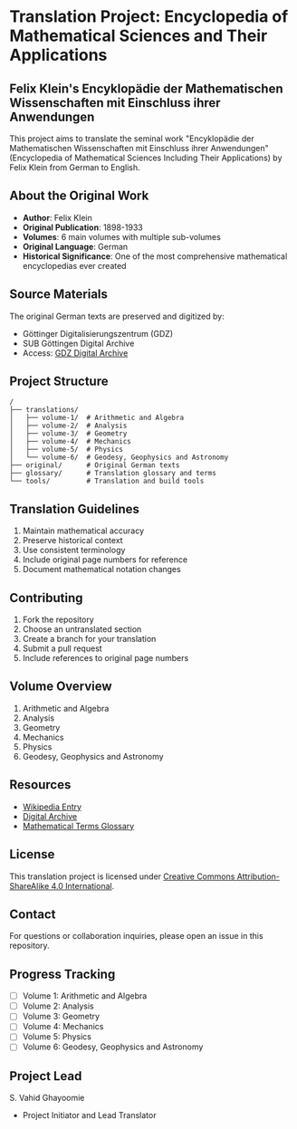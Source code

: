 # Translation Project: Encyclopedia of Mathematical Sciences and Their Applications
## Felix Klein's Encyklopädie der Mathematischen Wissenschaften mit Einschluss ihrer Anwendungen

This project aims to translate the seminal work "Encyklopädie der Mathematischen Wissenschaften mit Einschluss ihrer Anwendungen" (Encyclopedia of Mathematical Sciences Including Their Applications) by Felix Klein from German to English.

## About the Original Work

- **Author**: Felix Klein
- **Original Publication**: 1898-1933
- **Volumes**: 6 main volumes with multiple sub-volumes
- **Original Language**: German
- **Historical Significance**: One of the most comprehensive mathematical encyclopedias ever created

## Source Materials

The original German texts are preserved and digitized by:
- Göttinger Digitalisierungszentrum (GDZ)
- SUB Göttingen Digital Archive
- Access: [GDZ Digital Archive](https://gdz.sub.uni-goettingen.de/)

## Project Structure

```
/
├── translations/
│   ├── volume-1/  # Arithmetic and Algebra
│   ├── volume-2/  # Analysis
│   ├── volume-3/  # Geometry
│   ├── volume-4/  # Mechanics
│   ├── volume-5/  # Physics
│   └── volume-6/  # Geodesy, Geophysics and Astronomy
├── original/      # Original German texts
├── glossary/      # Translation glossary and terms
└── tools/         # Translation and build tools
```

## Translation Guidelines

1. Maintain mathematical accuracy
2. Preserve historical context
3. Use consistent terminology
4. Include original page numbers for reference
5. Document mathematical notation changes

## Contributing

1. Fork the repository
2. Choose an untranslated section
3. Create a branch for your translation
4. Submit a pull request
5. Include references to original page numbers

## Volume Overview

1. Arithmetic and Algebra
2. Analysis
3. Geometry
4. Mechanics
5. Physics
6. Geodesy, Geophysics and Astronomy

## Resources

- [Wikipedia Entry](https://en.wikipedia.org/wiki/Klein%27s_Encyclopedia_of_Mathematical_Sciences)
- [Digital Archive](https://gdz.sub.uni-goettingen.de/)
- [Mathematical Terms Glossary](./glossary/README.md)

## License

This translation project is licensed under [Creative Commons Attribution-ShareAlike 4.0 International](https://creativecommons.org/licenses/by-sa/4.0/).

## Contact

For questions or collaboration inquiries, please open an issue in this repository.

## Progress Tracking

- [ ] Volume 1: Arithmetic and Algebra
- [ ] Volume 2: Analysis
- [ ] Volume 3: Geometry
- [ ] Volume 4: Mechanics
- [ ] Volume 5: Physics
- [ ] Volume 6: Geodesy, Geophysics and Astronomy

## Project Lead
S. Vahid Ghayoomie
- Project Initiator and Lead Translator